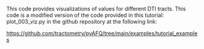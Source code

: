 This code provides visualizations of values for different DTI tracts. 
This code is a modified version of the code provided in this tutorial:
plot_003_viz.py in the github repository at the following link:

https://github.com/tractometry/pyAFQ/tree/main/examples/tutorial_examples